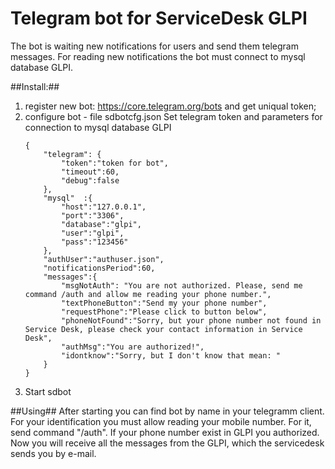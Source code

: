 # Telegram bot for ServiceDesk GLPI

The bot is waiting new notifications for users and send them telegram messages. For reading new notifications the bot must connect to mysql database GLPI. 

##Install:##
1. register new bot: https://core.telegram.org/bots and get uniqual token;
2. configure bot - file sdbotcfg.json
   Set telegram token and parameters for connection to mysql database GLPI
    ```
    {
        "telegram": {
            "token":"token for bot",
            "timeout":60,
            "debug":false
        }, 
        "mysql"  :{
            "host":"127.0.0.1",
            "port":"3306",
            "database":"glpi",
            "user":"glpi",
            "pass":"123456"
        },
        "authUser":"authuser.json",
        "notificationsPeriod":60,
        "messages":{
            "msgNotAuth": "You are not authorized. Please, send me command /auth and allow me reading your phone number.",
            "textPhoneButton":"Send my your phone number",
            "requestPhone":"Please click to button below",
            "phoneNotFound":"Sorry, but your phone number not found in Service Desk, please check your contact information in Service Desk",
            "authMsg":"You are authorized!",
            "idontknow":"Sorry, but I don't know that mean: "
        }
    }
    ```
3. Start sdbot

##Using##
After starting you can find bot by name in your telegramm client. For your identification you must allow reading your mobile number. For it, send command    "/auth". If your phone number exist in GLPI you authorized. Now you will receive all the messages from the GLPI, which the servicedesk sends you by e-mail.




